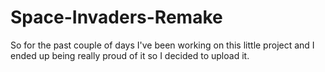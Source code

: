 # Space-Invaders-Remake

So for the past couple of days I've been working on this little project and I ended up being really proud of it so I decided to upload it.
